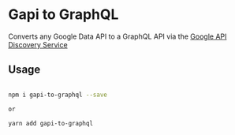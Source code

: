 # Gapi to GraphQL 

Converts any Google Data API to a GraphQL API via the [Google API Discovery Service](https://developers.google.com/discovery/)

## Usage

```bash

npm i gapi-to-graphql --save

or 

yarn add gapi-to-graphql 
``` 

 